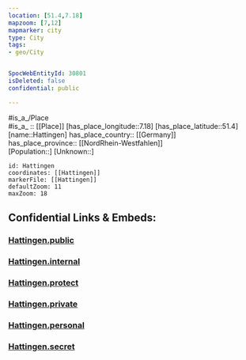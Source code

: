 ```yaml
---
location: [51.4,7.18] 
mapzoom: [7,12] 
mapmarker: city 
type: City
tags:
- geo/City


SpocWebEntityId: 30801
isDeleted: false
confidential: public

---
```

#is_a_/Place  
#is_a_ :: [[Place]] 
[has_place_longitude::7.18] 
[has_place_latitude::51.4] 
[name::Hattingen] 
has_place_country:: [[Germany]]  
has_place_province:: [[NordRhein-Westfahlen]]  
[Population::] 
[Unknown::] 


```leaflet
id: Hattingen
coordinates: [[Hattingen]] 
markerFile: [[Hattingen]] 
defaultZoom: 11 
maxZoom: 18
```


## Confidential Links & Embeds: 

### [Hattingen.public](/_public/\Earth\Continent\Europe\Europe~Central\Germany\Germany~West\Nordrhein-Westfalen\counties~NW\Ennepe-Ruhr-Kreis\cities~Ennepe-RuhrHattingen.public.md) 

### [Hattingen.internal](/_internal/\Earth\Continent\Europe\Europe~Central\Germany\Germany~West\Nordrhein-Westfalen\counties~NW\Ennepe-Ruhr-Kreis\cities~Ennepe-RuhrHattingen.internal.md) 

### [Hattingen.protect](/_protect/\Earth\Continent\Europe\Europe~Central\Germany\Germany~West\Nordrhein-Westfalen\counties~NW\Ennepe-Ruhr-Kreis\cities~Ennepe-RuhrHattingen.protect.md) 

### [Hattingen.private](/_private/\Earth\Continent\Europe\Europe~Central\Germany\Germany~West\Nordrhein-Westfalen\counties~NW\Ennepe-Ruhr-Kreis\cities~Ennepe-RuhrHattingen.private.md) 

### [Hattingen.personal](/_personal/\Earth\Continent\Europe\Europe~Central\Germany\Germany~West\Nordrhein-Westfalen\counties~NW\Ennepe-Ruhr-Kreis\cities~Ennepe-RuhrHattingen.personal.md) 

### [Hattingen.secret](/_secret/\Earth\Continent\Europe\Europe~Central\Germany\Germany~West\Nordrhein-Westfalen\counties~NW\Ennepe-Ruhr-Kreis\cities~Ennepe-RuhrHattingen.secret.md)

